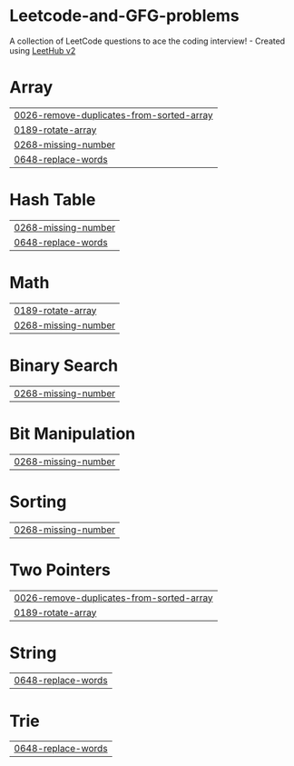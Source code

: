 # Leetcode-and-GFG-problems
A collection of LeetCode questions to ace the coding interview! - Created using [LeetHub v2](https://github.com/arunbhardwaj/LeetHub-2.0)


# Array
|  |
| ------- |
| [0026-remove-duplicates-from-sorted-array](https://github.com/BSirichandana/Leetcode-and-GFG-problems/tree/master/0026-remove-duplicates-from-sorted-array) |
| [0189-rotate-array](https://github.com/BSirichandana/Leetcode-and-GFG-problems/tree/master/0189-rotate-array) |
| [0268-missing-number](https://github.com/BSirichandana/Leetcode-and-GFG-problems/tree/master/0268-missing-number) |
| [0648-replace-words](https://github.com/BSirichandana/Leetcode-and-GFG-problems/tree/master/0648-replace-words) |
# Hash Table
|  |
| ------- |
| [0268-missing-number](https://github.com/BSirichandana/Leetcode-and-GFG-problems/tree/master/0268-missing-number) |
| [0648-replace-words](https://github.com/BSirichandana/Leetcode-and-GFG-problems/tree/master/0648-replace-words) |
# Math
|  |
| ------- |
| [0189-rotate-array](https://github.com/BSirichandana/Leetcode-and-GFG-problems/tree/master/0189-rotate-array) |
| [0268-missing-number](https://github.com/BSirichandana/Leetcode-and-GFG-problems/tree/master/0268-missing-number) |
# Binary Search
|  |
| ------- |
| [0268-missing-number](https://github.com/BSirichandana/Leetcode-and-GFG-problems/tree/master/0268-missing-number) |
# Bit Manipulation
|  |
| ------- |
| [0268-missing-number](https://github.com/BSirichandana/Leetcode-and-GFG-problems/tree/master/0268-missing-number) |
# Sorting
|  |
| ------- |
| [0268-missing-number](https://github.com/BSirichandana/Leetcode-and-GFG-problems/tree/master/0268-missing-number) |
# Two Pointers
|  |
| ------- |
| [0026-remove-duplicates-from-sorted-array](https://github.com/BSirichandana/Leetcode-and-GFG-problems/tree/master/0026-remove-duplicates-from-sorted-array) |
| [0189-rotate-array](https://github.com/BSirichandana/Leetcode-and-GFG-problems/tree/master/0189-rotate-array) |
# String
|  |
| ------- |
| [0648-replace-words](https://github.com/BSirichandana/Leetcode-and-GFG-problems/tree/master/0648-replace-words) |
# Trie
|  |
| ------- |
| [0648-replace-words](https://github.com/BSirichandana/Leetcode-and-GFG-problems/tree/master/0648-replace-words) |